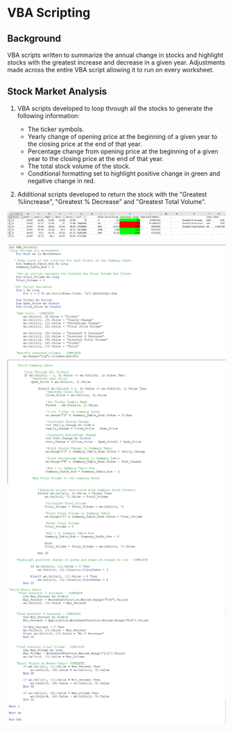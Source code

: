 # VBA Scripting

## Background

VBA scripts written to summarize the annual change in stocks and highlight stocks with the greatest increase and decrease in a given year.  Adjustments made across the entire VBA script allowing it to run on every worksheet.

## Stock Market Analysis

1. VBA scripts developed to loop through all the stocks to generate the following information:

    * The ticker symbols.
    * Yearly change of opening price at the beginning of a given year to the closing price at the end of that year.
    * Percentage change from opening price at the beginning of a given year to the closing price at the end of that year.
    * The total stock volume of the stock.
    * Conditional formatting set to highlight positive change in green and negative change in red.

2. Additional scripts developed to return the stock with the "Greatest %Iincrease", "Greatest % Decrease" and "Greatest Total Volume". 

![](Images/VBA_result.png)

![](Images/VBA_script1.png)
![](Images/VBA_script2.png)
![](Images/VBA_script3.png)
![](Images/VBA_script4.png)





